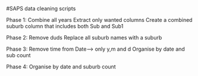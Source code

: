 #SAPS data cleaning scripts

Phase 1: Combine all years
	 Extract only wanted columns
	 Create a combined suburb column that includes both Sub and Sub1

Phase 2: Remove duds
	 Replace all suburb names with a suburb

Phase 3: Remove time from Date--> only y,m and d
	 Organise by date and sub count

Phase 4: Organise by date and suburb count
